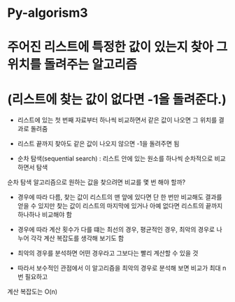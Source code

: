 # Py-algorism3

# 주어진 리스트에 특정한 값이 있는지 찾아 그 위치를 돌려주는 알고리즘

# (리스트에 찾는 값이 없다면 -1을 돌려준다.)

- 리스트에 있는 첫 번째 자료부터 하나씩 비교하면서 같은 값이 나오면 그 위치를 결과로 돌려줌

- 리스트 끝까지 찾아도 같은 값이 나오지 않으면 -1을 돌려주면 됨

- 순차 탐색(sequential search) : 리스트 안에 있는 원소를 하나씩 순차적으로 비교하면서 탐색 

순차 탐색 알고리즘으로 원하는 값을 찾으려면 비교를 몇 번 해야 할까?

- 경우에 따라 다름, 찾는 값이 리스트의 맨 앞에 있다면 단 한 번만 비교해도 결과를 얻을 수 있지만 찾는 값이 리스트의 마지막에 있거나 아예 없다면 리스트의 끝까지 하나하나 비교해야 함

- 경우에 따라 계산 횟수가 다를 떄는 최선의 경우, 평균적인 경우, 최악의 경우로 나누어 각각 계산 복잡도를 생각해 보기도 함

- 최악의 경우를 분석하면 어떤 경우라고 그보다는 빨리 계산할 수 있을 것

- 따라서 보수적인 관점에서 이 알고리즘을 최악의 경우로 분석해 보면 비교가 최대 n번 필요하고

계산 복잡도는 O(n)
